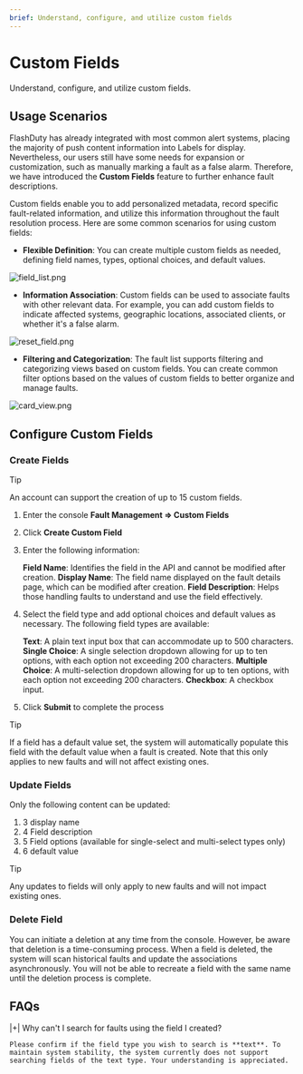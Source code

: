 ```yaml
---
brief: Understand, configure, and utilize custom fields
---
```


# Custom Fields

Understand, configure, and utilize custom fields.

## Usage Scenarios

FlashDuty has already integrated with most common alert systems, placing the majority of push content information into Labels for display. Nevertheless, our users still have some needs for expansion or customization, such as manually marking a fault as a false alarm. Therefore, we have introduced the **Custom Fields** feature to further enhance fault descriptions.

Custom fields enable you to add personalized metadata, record specific fault-related information, and utilize this information throughout the fault resolution process. Here are some common scenarios for using custom fields:

- **Flexible Definition**: You can create multiple custom fields as needed, defining field names, types, optional choices, and default values.

![field_list.png](https://fcdoc.github.io/img/zh/cvylIK7Sjff1ob1ZMisQH_yeUeEviyzie3RiMU2b59c.avif)

- **Information Association**: Custom fields can be used to associate faults with other relevant data. For example, you can add custom fields to indicate affected systems, geographic locations, associated clients, or whether it's a false alarm.

![reset_field.png](https://fcdoc.github.io/img/zh/4TczIamyUJycZfUIZWU_fTAAROBC3p7o1e96Ejcku9I.avif)

- **Filtering and Categorization**: The fault list supports filtering and categorizing views based on custom fields. You can create common filter options based on the values of custom fields to better organize and manage faults.

![card_view.png](https://fcdoc.github.io/img/zh/qgzMUmesZeZzn3VDyYPdiwAcNxkJzd7czJX92cR_np8.avif)

## Configure Custom Fields

### Create Fields

> [!TIP]
> An account can support the creation of up to 15 custom fields.

1. Enter the console **Fault Management => Custom Fields**
2. Click **Create Custom Field**
3. Enter the following information:

   **Field Name**: Identifies the field in the API and cannot be modified after creation.
   **Display Name**: The field name displayed on the fault details page, which can be modified after creation.
   **Field Description**: Helps those handling faults to understand and use the field effectively.

4. Select the field type and add optional choices and default values as necessary. The following field types are available:

   **Text**: A plain text input box that can accommodate up to 500 characters.
   **Single Choice**: A single selection dropdown allowing for up to ten options, with each option not exceeding 200 characters.
   **Multiple Choice**: A multi-selection dropdown allowing for up to ten options, with each option not exceeding 200 characters.
   **Checkbox**: A checkbox input.

5. Click **Submit** to complete the process

> [!TIP]
> If a field has a default value set, the system will automatically populate this field with the default value when a fault is created. Note that this only applies to new faults and will not affect existing ones.

### Update Fields

Only the following content can be updated:

1. 3	display name
2. 4	Field description
3. 5	Field options (available for single-select and multi-select types only)
4. 6	default value

> [!TIP]
> Any updates to fields will only apply to new faults and will not impact existing ones.

### Delete Field

You can initiate a deletion at any time from the console. However, be aware that deletion is a time-consuming process. When a field is deleted, the system will scan historical faults and update the associations asynchronously. You will not be able to recreate a field with the same name until the deletion process is complete.

## FAQs

|+| Why can't I search for faults using the field I created?

    Please confirm if the field type you wish to search is **text**. To maintain system stability, the system currently does not support searching fields of the text type. Your understanding is appreciated.